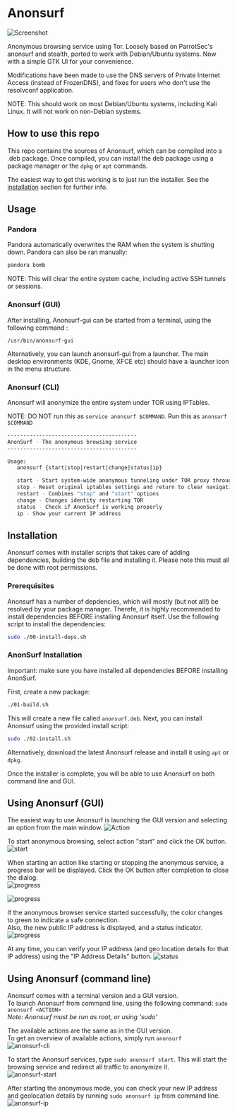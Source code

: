 # Anonsurf

![Screenshot](https://github.com/rajprins/anonsurf/raw/master/images/anonsurf.png)


Anonymous browsing service using Tor. Loosely based on ParrotSec's anonsurf and stealth, ported to work with Debian/Ubuntu systems. 
Now with a simple GTK UI for your convenience. 

Modifications have been made to use the DNS servers of Private Internet Access (instead of FrozenDNS), and fixes for users who don't use the resolvconf application. 

NOTE: This should work on most Debian/Ubuntu systems, including Kali Linux. It will not work on non-Debian systems.

## How to use this repo

This repo contains the sources of Anonsurf, which can be compiled into a .deb package. Once compiled, you can install the deb package using a package manager or the ```dpkg``` or ```apt``` commands.

The easiest way to get this working is to just run the installer. See the [installation](https://github.com/rajprins/anonsurf#installation) section for further info.


## Usage
### Pandora
Pandora automatically overwrites the RAM when the system is shutting down. Pandora can also be ran manually:
```bash
pandora bomb
```

NOTE: This will clear the entire system cache, including active SSH tunnels or sessions.

### Anonsurf (GUI)
After installing, Anonsurf-gui can be started from a terminal, using the following command : 
```
/usr/bin/anonsurf-gui
```
Alternatively, you can launch anonsurf-gui from a launcher. The main desktop environments (KDE, Gnome, XFCE etc) should have a launcher icon in the menu structure.



### Anonsurf (CLI)
Anonsurf will anonymize the entire system under TOR using IPTables.

NOTE: DO NOT run this as ```service anonsurf $COMMAND```. Run this as ```anonsurf $COMMAND```

```bash
-----------------------------------------
AnonSurf - The anonymous browsing service
-----------------------------------------

Usage:
   anonsurf {start|stop|restart|change|status|ip}

   start - Start system-wide anonymous tunneling under TOR proxy through iptables
   stop - Reset original iptables settings and return to clear navigation
   restart - Combines "stop" and "start" options
   change - Changes identity restarting TOR
   status - Check if AnonSurf is working properly
   ip - Show your current IP address
```

## Installation
Anonsurf comes with installer scripts that takes care of adding dependencies, building the deb file and installing it. Please note this must all be done with root permissions.


### Prerequisites  
Anonsurf has a number of depdencies, which will mostly (but not all!) be resolved by your package manager.
Therefe, it is highly recommended to install dependencies BEFORE installing Anonsurf itself. Use the following script to install the dependencies:

```bash
sudo ./00-install-deps.sh
```


### AnonSurf Installation
Important: make sure you have installed all dependencies BEFORE installing AnonSurf.

First, create a new package:
```bash
./01-build.sh
```

This will create a new file called `anonsurf.deb`.
Next, you can install Anonsurf using the provided install script:
```bash
sudo ./02-install.sh
```

Alternatively, download the latest Anonsurf release and install it using `apt` or `dpkg`.  


Once the installer is complete, you will be able to use Anonsurf on both command line and GUI.  


## Using Anonsurf (GUI)
The easiest way to use Anonsurf is launching the GUI version and selecting an option from the main window.
![Action](https://github.com/rajprins/anonsurf/raw/master/images/001.png)  

To start anonymous browsing, select action "start" and click the OK button.
![start](https://github.com/rajprins/anonsurf/raw/master/images/002.png)

When starting an action like starting or stopping the anonymous service, a progress bar will be displayed. Click the OK button after completion to close the dialog.  
![progress](https://github.com/rajprins/anonsurf/raw/master/images/003.png)  

![progress](https://github.com/rajprins/anonsurf/raw/master/images/004.png)

If the anonymous browser service started successfully, the color changes to green to indicate a safe connection.  
Also, the new public IP address is displayed, and a status indicator.
![progress](https://github.com/rajprins/anonsurf/raw/master/images/005.png)

At any time, you can verify your IP address (and geo location details for that IP address) using the "IP Address Details" button.
![status](https://github.com/rajprins/anonsurf/raw/master/images/006.png)


## Using Anonsurf (command line)
Anonsurf comes with a terminal version and a GUI version.  
To launch Anonsurf from command line, using the following command: `sudo anonsurf <ACTION>`  
*Note: Anonsurf must be run as root, or using 'sudo'*  

The available actions are the same as in the GUI version.  
To get an overview of available actions, simply run `anonsurf`  
![anonsurf-cli](https://github.com/rajprins/anonsurf/raw/master/images/anonsurf-cli.png)

To start the Anonsurf services, type `sudo anonsurf start`. This will start the browsing service and redirect all traffic to anonymize it.  
![anonsurf-start](https://github.com/rajprins/anonsurf/raw/master/images/anonsurf-start.png)

After starting the anonymous mode, you can check your new IP address and geolocation details by running `sudo anonsurf ip` from command line.  
![anonsurf-ip](https://github.com/rajprins/anonsurf/raw/master/images/anonsurf-ip.png)  
